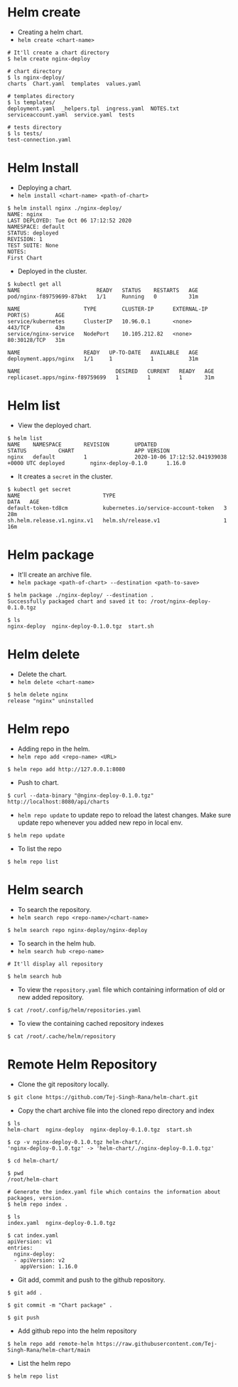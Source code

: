 # Helm create

- Creating a helm chart.
- `helm create <chart-name>`

```
# It'll create a chart directory
$ helm create nginx-deploy

# chart directory
$ ls nginx-deploy/
charts  Chart.yaml  templates  values.yaml

# templates directory
$ ls templates/
deployment.yaml  _helpers.tpl  ingress.yaml  NOTES.txt  serviceaccount.yaml  service.yaml  tests

# tests directory
$ ls tests/
test-connection.yaml
```

# Helm Install

- Deploying a chart.
- `helm install <chart-name> <path-of-chart>`

```
$ helm install nginx ./nginx-deploy/
NAME: nginx
LAST DEPLOYED: Tue Oct 06 17:12:52 2020
NAMESPACE: default
STATUS: deployed
REVISION: 1
TEST SUITE: None
NOTES:
First Chart
```

- Deployed in the cluster.

```
$ kubectl get all
NAME                        READY   STATUS    RESTARTS   AGE
pod/nginx-f89759699-87bkt   1/1     Running   0          31m

NAME                    TYPE        CLUSTER-IP      EXTERNAL-IP   PORT(S)        AGE
service/kubernetes      ClusterIP   10.96.0.1       <none>        443/TCP        43m
service/nginx-service   NodePort    10.105.212.82   <none>        80:30128/TCP   31m

NAME                    READY   UP-TO-DATE   AVAILABLE   AGE
deployment.apps/nginx   1/1     1            1           31m

NAME                              DESIRED   CURRENT   READY   AGE
replicaset.apps/nginx-f89759699   1         1         1       31m
```

# Helm list

- View the deployed chart.

```
$ helm list
NAME    NAMESPACE       REVISION        UPDATED                                 STATUS          CHART                   APP VERSION
nginx   default         1               2020-10-06 17:12:52.041939038 +0000 UTC deployed        nginx-deploy-0.1.0      1.16.0
```

- It creates a `secret` in the cluster.
```
$ kubectl get secret
NAME                          TYPE                                  DATA   AGE
default-token-td8cm           kubernetes.io/service-account-token   3      28m
sh.helm.release.v1.nginx.v1   helm.sh/release.v1                    1      16m
```

# Helm package

- It'll create an archive file.
- `helm package <path-of-chart> --destination <path-to-save>`

```
$ helm package ./nginx-deploy/ --destination .
Successfully packaged chart and saved it to: /root/nginx-deploy-0.1.0.tgz

$ ls
nginx-deploy  nginx-deploy-0.1.0.tgz  start.sh
```

# Helm delete

- Delete the chart.
- `helm delete <chart-name>`

```
$ helm delete nginx
release "nginx" uninstalled
```

# Helm repo

- Adding repo in the helm. 
- `helm repo add <repo-name> <URL>`

```
$ helm repo add http://127.0.0.1:8080
```

- Push to chart.

```
$ curl --data-binary "@nginx-deploy-0.1.0.tgz" http://localhost:8080/api/charts
```

- `helm repo update` to update repo to reload the latest changes. Make sure update repo whenever you added new repo in local env.

```
$ helm repo update
```

- To list the repo

```
$ helm repo list
```

# Helm search 

- To search the repository. 
- `helm search repo <repo-name>/<chart-name>`

```
$ helm search repo nginx-deploy/nginx-deploy
```

- To search in the helm hub.
- `helm search hub <repo-name>`

```
# It'll display all repository

$ helm search hub
```

- To view the `repository.yaml` file which containing information of old or new added repository.

```
$ cat /root/.config/helm/repositories.yaml
```

- To view the containing cached repository indexes 

```
$ cat /root/.cache/helm/repository
```

# Remote Helm Repository

- Clone the git repository locally.

```
$ git clone https://github.com/Tej-Singh-Rana/helm-chart.git
```

- Copy the chart archive file into the cloned repo directory and index 

```
$ ls
helm-chart  nginx-deploy  nginx-deploy-0.1.0.tgz  start.sh

$ cp -v nginx-deploy-0.1.0.tgz helm-chart/.
'nginx-deploy-0.1.0.tgz' -> 'helm-chart/./nginx-deploy-0.1.0.tgz'

$ cd helm-chart/

$ pwd
/root/helm-chart

# Generate the index.yaml file which contains the information about packages, version.
$ helm repo index .

$ ls
index.yaml  nginx-deploy-0.1.0.tgz

$ cat index.yaml
apiVersion: v1
entries:
  nginx-deploy:
  - apiVersion: v2
    appVersion: 1.16.0
```

- Git add, commit and push to the github repository.

```
$ git add .

$ git commit -m "Chart package" .

$ git push
```

- Add github repo into the helm repository 

```
$ helm repo add remote-helm https://raw.githubusercontent.com/Tej-Singh-Rana/helm-chart/main
```

- List the helm repo

```
$ helm repo list
```






